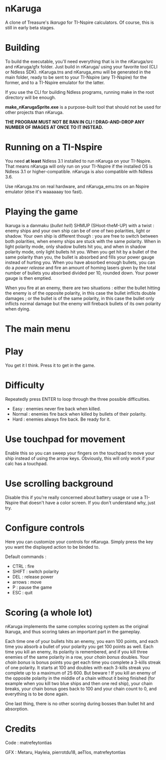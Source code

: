 nKaruga
=======

A clone of Treasure's *Ikaruga* for TI-Nspire calculators. Of course, this is still in early beta stages.

Building
========

To build the executable, you'll need everything that is in the nKaruga/src and nKaruga/gfx folder. Just build in nKaruga/ using your favorite tool (CLI or Ndless SDK). nKaruga.tns and nKaruga_emu will be generated in the main folder, ready to be sent to your TI-Nspire (any TI-Nspire) for the former, and to a TI-Nspire emulator for the latter.

If you use the CLI for building Ndless programs, running make in the root directory will be enough.

**make_nKarugaSprite.exe** is a purpose-built tool that should not be used for other projects than nKaruga.

**THE PROGRAM MUST NOT BE RAN IN CLI ! DRAG-AND-DROP ANY NUMBER OF IMAGES AT ONCE TO IT INSTEAD.**

Running on a TI-Nspire
======================

You need **at least** Ndless 3.1 installed to run nKaruga on your TI-Nspire. That means nKaruga will only run on your TI-Nspire if the installed OS is Ndless 3.1 or higher-compatible. nKaruga is also compatible with Ndless 3.6.

Use nKaruga.tns on real hardware, and nKaruga_emu.tns on an Nspire emulator (else it's waaaaaay too fast).

Playing the game
================

Ikaruga is a danmaku (*bullet hell*) SHMUP (SHoot-theM-UP) with a twist : enemy ships and your own ship can be of one of two polarities, light or shadow. Your own ship is different though : you are free to switch between both polarities, when enemy ships are stuck with the same polarity. When in light polarity mode, only shadow bullets hit you, and when in shadow polarity mode, only light bullets hit you. When you get hit by a bullet of the same polarity than you, the bullet is absorbed and fills your power gauge instead of hurting you. When you have absorbed enough bullets, you can do a _power release_ and fire an amount of homing lasers given by the total number of bullets you absorbed divided per 10, rounded down. Your power gauge is then emptied.

When you fire at an enemy, there are two situations : either the bullet hitting the enemy is of the opposite polarity, in this case the bullet inflicts double damages ; or the bullet is of the same polarity, in this case the bullet only inflicts normal damage but the enemy will fireback bullets of its own polarity when dying.

The main menu
=============

# Play

You get it I think. Press it to get in the game.

# Difficulty

Repeatedly press ENTER to loop through the three possible difficulties.

* Easy : enemies never fire back when killed.
* Normal : enemies fire back when killed by bullets of their polarity.
* Hard : enemies always fire back. Be ready for it.

# Use touchpad for movement

Enable this so you can sweep your fingers on the touchpad to move your ship instead of using the arrow keys. Obviously, this will only work if your calc has a touchpad.

# Use scrolling background

Disable this if you're really concerned about battery usage or use a TI-Nspire that doesn't have a color screen. If you don't understand why, just try.

# Configure controls

Here you can customize your controls for nKaruga. Simply press the key you want the displayed action to be binded to.

Default commands :
* CTRL   : fire
* SHIFT  : switch polarity
* DEL    : release power
* arrows : move
* P      : pause the game
* ESC    : quit

Scoring (a whole lot)
=====================

nKaruga implements the same complex scoring system as the original Ikaruga, and thus scoring takes an important part in the gameplay.

Each time one of your bullets hits an enemy, you earn 100 points, and each time you absorb a bullet of your polarity you get 100 points as well. Each time you kill an enemy, its polarity is remembered, and if you kill three enemies of the same polarity in a row, your _chain bonus_ doubles. Your _chain bonus_ is bonus points you get each time you complete a 3-kills streak of one polarity. It starts at 100 and doubles with each 3-kills streak you complete up to a maximum of 25 600.
But beware ! If you kill an enemy of the opposite polarity in the middle of a chain without it being finished (for example when you kill two blue ships and then one red ship), your chain breaks, your chain bonus goes back to 100 and your chain count to 0, and everything is to be done again.

One last thing, there is no other scoring during bosses than bullet hit and absorption.

Credits
=======

Code : matrefeytontias

GFX : Metaru, Hayleia, pierrotdu18, aeTIos, matrefeytontias
